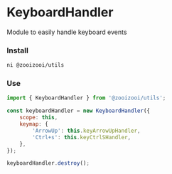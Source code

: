 # KeyboardHandler
Module to easily handle keyboard events

### Install
```bash
ni @zooizooi/utils
```

### Use
```js
import { KeyboardHandler } from '@zooizooi/utils';

const keyboardHandler = new KeyboardHandler({
    scope: this,
    keymap: {
        'ArrowUp': this.keyArrowUpHandler,
        'Ctrl+s': this.keyCtrlSHandler,
    },
});

keyboardHandler.destroy();
```

